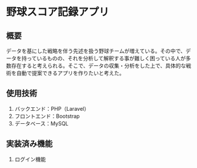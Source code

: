 # 野球スコア記録アプリ

## 概要
データを基にした戦略を伴う先述を扱う野球チームが増えている。その中で、データを持っているものの、それを分析して解釈する事が難しく困っている人が多数存在すると考えられる。そこで、データの収集・分析をした上で、具体的な戦術を自動で提案できるアプリを作りたいと考えた。

## 使用技術

1. バックエンド：PHP（Laravel）
2. フロントエンド：Bootstrap
3. データベース：MySQL

## 実装済み機能

1. ログイン機能
